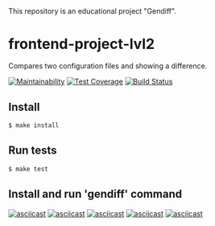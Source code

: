 ##
This repository is an educational project "Gendiff".

# frontend-project-lvl2
Compares two configuration files and showing a difference.

[![Maintainability](https://api.codeclimate.com/v1/badges/fdd3dd13b8c8aba618dc/maintainability)](https://codeclimate.com/github/Mkleon/frontend-project-lvl2/maintainability)
[![Test Coverage](https://api.codeclimate.com/v1/badges/fdd3dd13b8c8aba618dc/test_coverage)](https://codeclimate.com/github/Mkleon/frontend-project-lvl2/test_coverage)
[![Build Status](https://travis-ci.com/Mkleon/frontend-project-lvl2.svg?branch=master)](https://travis-ci.com/Mkleon/frontend-project-lvl2)

## Install

```sh
$ make install
```

## Run tests

```sh
$ make test
```

## Install and run 'gendiff' command

[![asciicast](https://asciinema.org/a/293667.svg)](https://asciinema.org/a/293667)
[![asciicast](https://asciinema.org/a/295165.svg)](https://asciinema.org/a/295165)
[![asciicast](https://asciinema.org/a/295962.svg)](https://asciinema.org/a/295962)
[![asciicast](https://asciinema.org/a/297179.svg)](https://asciinema.org/a/297179)
[![asciicast](https://asciinema.org/a/297239.svg)](https://asciinema.org/a/297239)
